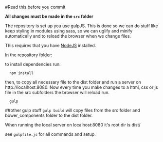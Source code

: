 #Read this before you commit

**All changes must be made in the ```src``` folder**

The repository is set up you use gulpJS. This is done so we can  do stuff like keep styling in modules using sass, so we can uglify and minify automatically and to reload the browser when we change files.

This requires that you have [NodeJS](www.nodejs.org) installed.

In the repository folder:

to install dependencies run.
```
  npm install
```

then, to copy all necessary file to the dist folder and run a server on http://localhost:8080. Now every time you make changes to a html, css or js file in the src subfolders the browser will reload run. 
```
  gulp
```

##other gulp stuff
```gulp build```
will copy files from the src folder and bower_components folder to the dist folder.

When running the local server on localhost:8080 it's root dir is dist/

see ```gulpfile.js``` for all commands and setup.
